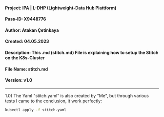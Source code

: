 #### Project: IPA | L-DHP (Lightweight-Data Hub Plattform)

#### Pass-ID: X9448776

#### Author: Atakan Çetinkaya

#### Created: 04.05.2023

#### Description: This .md (stitch.md) File is explaining how to setup the Stitch on the K8s-Cluster

#### File Name: stitch.md

#### Version: v1.0

---

1.0) The Yaml "stitch.yaml" is also created by "Me", but through various tests I came to the conclusion, it work perfectly:

```sh
kubectl apply -f stitch.yaml
```
